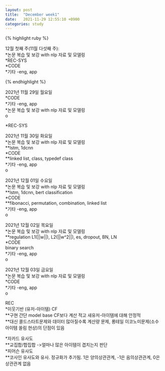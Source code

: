 ```yaml
---
layout: post
title:  "December week1"
date:   2021-11-29 12:55:10 +0900
categories: study
---
```





{% highlight ruby %}

12월 첫째 주(11월 다섯째 주):  
*논문 복습 및 보강 with nlp 자료 및 모델링  
*REC-SYS  
*CODE  
*기타  -eng, app  



{% endhighlight %}

2021년 11월 29일 월요일  
*CODE  
*기타  -eng, app  
*논문 복습 및 보강 with nlp 자료 및 모델링  
o  


*REC-SYS  


2021년 11월 30일 화요일  
*논문 복습 및 보강 with nlp 자료 및 모델링  
**lstm, 1dcnn  
*CODE  
**linked list, class, typedef class  
*기타  -eng, app  
o  



2021년 12월 01일 수요일  
*논문 복습 및 보강 with nlp 자료 및 모델링  
**lstm, 1dcnn, bert classification  
*CODE  
**fibonacci, permutation, combination, linked list  
*기타  -eng, app  
o  

2021년 12월 02일 목요일  
*논문 복습 및 보강 with nlp 자료 및 모델링  
**regulation L1(||w||), L2(||w^2||), es, dropout, BN, LN  
*CODE  
binary search  
*기타  -eng, app  
o  


2021년 12월 03일 금요일  
*논문 복습 및 보강 with nlp 자료 및 모델링  
*CODE  
*기타  -eng, app  
o  































REC  
*이웃기반 (유저-아이템) CF  
**구현 간단 model base CF보다 계산 적고 새유저-아이템에 대해 안정적  
**대신 콜드스타트문제와 데이터 많아질수록 계산량 문제, 롱테일 이코노미문제(소수 아이템 쏠림 현상)의 단점이 있음  

*자카드 유사도  
**교집합/합집합 ->얼마나 많은 아이템이 겹치는지 판단  
*피어슨 유사도  
**코사인 유사도와 유사. 정규화가 추가됨. 1은 양의상관관계, -1은 음의상관관계, 0은 상관관계 없음  











